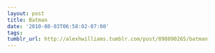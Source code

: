```yaml
---
layout: post
title: Batman
date: '2010-08-03T06:58:02-07:00'
tags: 
tumblr_url: http://alexhwilliams.tumblr.com/post/898090265/batman
---
```

<a href=""></a>
